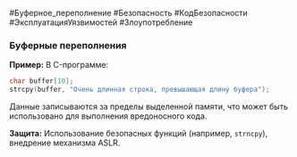 #Буферное_переполнение #Безопасность #КодБезопасности #ЭксплуатацияУязвимостей #Злоупотребление
### **Буферные переполнения**

**Пример:** В C-программе:

```c
char buffer[10];
strcpy(buffer, "Очень длинная строка, превышающая длину буфера");
```

Данные записываются за пределы выделенной памяти, что может быть использовано для выполнения вредоносного кода.

**Защита:** Использование безопасных функций (например, `strncpy`), внедрение механизма ASLR.